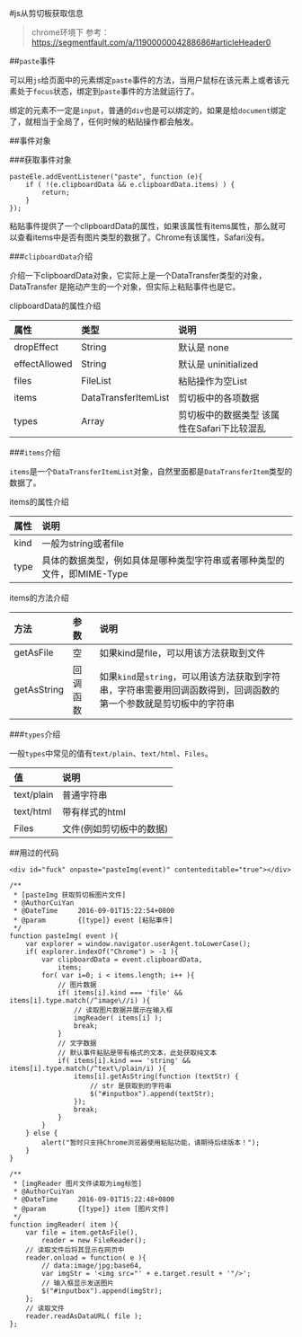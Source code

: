 #js从剪切板获取信息

>chrome环境下
>参考：https://segmentfault.com/a/1190000004288686#articleHeader0

##`paste`事件

可以用`js`给页面中的元素绑定`paste`事件的方法，当用户鼠标在该元素上或者该元素处于`focus`状态，绑定到`paste`事件的方法就运行了。

绑定的元素不一定是`input`，普通的`div`也是可以绑定的，如果是给`document`绑定了，就相当于全局了，任何时候的粘贴操作都会触发。

##事件对象

###获取事件对象

```
pasteEle.addEventListener("paste", function (e){
    if ( !(e.clipboardData && e.clipboardData.items) ) {
        return;
    }
});
```

粘贴事件提供了一个clipboardData的属性，如果该属性有items属性，那么就可以查看items中是否有图片类型的数据了。Chrome有该属性，Safari没有。

###`clipboardData`介绍

介绍一下clipboardData对象，它实际上是一个DataTransfer类型的对象，DataTransfer 是拖动产生的一个对象，但实际上粘贴事件也是它。

clipboardData的属性介绍

|属性|类型|说明|
|:---|:--|:--|
|dropEffect|String|	默认是 none|
|effectAllowed|String|	默认是 uninitialized
|files	|FileList	|粘贴操作为空List
|items	|DataTransferItemList	|剪切板中的各项数据
|types	|Array	|剪切板中的数据类型 该属性在Safari下比较混乱

###`items`介绍

`items`是一个`DataTransferItemList`对象，自然里面都是`DataTransferItem`类型的数据了。

items的属性介绍

|属性|说明|
|:---|:--|
|kind	|一般为string或者file
|type	|具体的数据类型，例如具体是哪种类型字符串或者哪种类型的文件，即MIME-Type

items的方法介绍

|方法	|参数	|说明|
|:---|:--|:--|
|getAsFile	|空	|如果kind是file，可以用该方法获取到文件
|getAsString	|回调函数	|如果`kind`是`string`，可以用该方法获取到字符串，字符串需要用回调函数得到，回调函数的第一个参数就是剪切板中的字符串

###`types`介绍

一般`types`中常见的值有`text/plain`、`text/html`、`Files`。

|值	|说明|
|:---|:--|
|text/plain	|普通字符串
|text/html	|带有样式的html
|Files	|文件(例如剪切板中的数据)

##用过的代码
```
<div id="fuck" onpaste="pasteImg(event)" contenteditable="true"></div>

/**
 * [pasteImg 获取剪切板图片文件]
 * @AuthorCuiYan
 * @DateTime     2016-09-01T15:22:54+0800
 * @param        {[type]} event [粘贴事件]
 */
function pasteImg( event ){
	var explorer = window.navigator.userAgent.toLowerCase();
	if( explorer.indexOf("Chrome") > -1 ){
		var clipboardData = event.clipboardData,
	        items;
	    for( var i=0; i < items.length; i++ ){
        	// 图片数据
            if( items[i].kind === 'file' && items[i].type.match(/^image\//i) ){
                // 读取图片数据并展示在输入框
            	imgReader( items[i] );
                break;
            }
            // 文字数据
            // 默认事件粘贴是带有格式的文本，此处获取纯文本
            if( items[i].kind === 'string' && items[i].type.match(/^text\/plain/i) ){
            	items[i].getAsString(function (textStr) {
		            // str 是获取到的字符串
            		$("#inputbox").append(textStr);
		        });
                break;
            }
	    }
	} else {
		alert("暂时只支持Chrome浏览器使用粘贴功能，请期待后续版本！");
	}
}

/**
 * [imgReader 图片文件读取为img标签]
 * @AuthorCuiYan
 * @DateTime     2016-09-01T15:22:48+0800
 * @param        {[type]} item [图片文件]
 */
function imgReader( item ){
    var file = item.getAsFile(),
        reader = new FileReader();
    // 读取文件后将其显示在网页中
    reader.onload = function( e ){
        // data:image/jpg;base64,
        var imgStr = '<img src="' + e.target.result + '"/>';
        // 输入框显示发送图片
        $("#inputbox").append(imgStr);
    };
    // 读取文件
    reader.readAsDataURL( file );
};
```